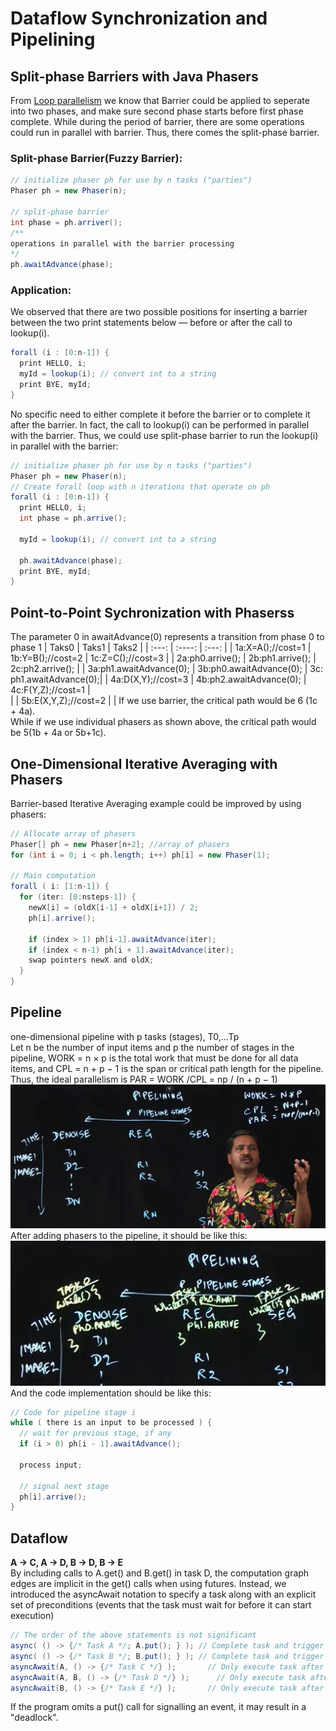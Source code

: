 # Dataflow Synchronization and Pipelining


## Split-phase Barriers with Java Phasers
From [Loop parallelism](./LoopParallelism.md) we know that Barrier could be applied to seperate into two phases, and make sure second phase starts before first phase complete. While during the period of barrier, there are some operations could run in parallel with barrier. Thus, there comes the split-phase barrier.

### Split-phase Barrier(Fuzzy Barrier):  
```java
// initialize phaser ph	for use by n tasks ("parties") 
Phaser ph = new Phaser(n);

// split-phase barrier
int phase = ph.arriver();
/**
operations in parallel with the barrier processing 
*/
ph.awaitAdvance(phase);
```

### Application:
We observed that there are two possible positions for inserting a barrier between the two print statements below — before or after the call to lookup(i).
```java
forall (i : [0:n-1]) { 
  print HELLO, i;
  myId = lookup(i); // convert int to a string 
  print BYE, myId;
}
```
No specific need to either complete it before the barrier or to complete it after the barrier. In fact, the call to lookup(i) can be performed in parallel with the barrier. Thus, we could use split-phase barrier to run the lookup(i) in parallel with the barrier:
```java
// initialize phaser ph	for use by n tasks ("parties") 
Phaser ph = new Phaser(n);
// Create forall loop with n iterations that operate on ph 
forall (i : [0:n-1]) {
  print HELLO, i;
  int phase = ph.arrive();
  
  myId = lookup(i); // convert int to a string

  ph.awaitAdvance(phase);
  print BYE, myId;
}
```


## Point-to-Point Sychronization with Phaserss
The parameter 0 in awaitAdvance(0) represents a transition from phase 0 to phase 1
|    Taks0    |    Taks1    |     Taks2     |
|    :---:    |    :----:   |     :---:      |
| 1a:X=A();//cost=1      | 1b:Y=B();//cost=2       | 1c:Z=C();//cost=3   |
| 2a:ph0.arrive();   | 2b:ph1.arrive();        | 2c:ph2.arrive();      |
|  3a:ph1.awaitAdvance(0);  |   3b:ph0.awaitAdvance(0);  |  3c: ph1.awaitAdvance(0);|
|   4a:D(X,Y);//cost=3   |  4b:ph2.awaitAdvance(0);  |  4c:F(Y,Z);//cost=1   |   
|           |     5b:E(X,Y,Z);//cost=2      |           |
If we use barrier, the critical path would be 6 (1c + 4a).  
While if we use individual phasers as shown above, the critical path would be 5(1b + 4a or 5b+1c).


## One-Dimensional Iterative Averaging with Phasers
Barrier-based Iterative Averaging example could be improved by using phasers:
```java
// Allocate array of phasers
Phaser[] ph = new Phaser[n+2]; //array of phasers
for (int i = 0; i < ph.length; i++) ph[i] = new Phaser(1);

// Main computation 
forall ( i: [1:n-1]) {
  for (iter: [0:nsteps-1]) {
    newX[i] = (oldX[i-1] + oldX[i+1]) / 2;
    ph[i].arrive();
    
    if (index > 1) ph[i-1].awaitAdvance(iter);
    if (index < n-1) ph[i + 1].awaitAdvance(iter); 
    swap pointers newX and oldX;
  }
}
```

## Pipeline
one-dimensional pipeline with p tasks (stages), T0,...Tp  
Let n be the number of input items and p the number of stages in the pipeline, WORK = n × p is the total work that must be done for all data items, and CPL = n + p − 1 is the span or critical path length for the pipeline.  
Thus, the ideal parallelism is PAR = WORK /CPL = np / (n + p − 1)
![image0](../Images/pipeline.jpg)
After adding phasers to the pipeline, it should be like this:
![image1](../Images/pipeline_phaser.jpg)
And the code implementation should be like this:
```java
// Code for pipeline stage i
while ( there is an input to be processed ) {
  // wait for previous stage, if any 
  if (i > 0) ph[i - 1].awaitAdvance(); 
  
  process input;
  
  // signal next stage
  ph[i].arrive();
}
```


## Dataflow
**A → C, A → D, B → D, B → E**  
By including calls to A.get() and B.get() in task D, the computation graph edges are implicit in the get() calls when using futures. Instead, we introduced the asyncAwait notation to specify a task along with an explicit set of preconditions (events that the task must wait for before it can start execution)
```java
// The order of the above statements is not significant
async( () -> {/* Task A */; A.put(); } ); // Complete task and trigger event A
async( () -> {/* Task B */; B.put(); } ); // Complete task and trigger event B
asyncAwait(A, () -> {/* Task C */} );	    // Only execute task after event A is triggered 
asyncAwait(A, B, () -> {/* Task D */} );	  // Only execute task after events A, B are triggered 
asyncAwait(B, () -> {/* Task E */} );	    // Only execute task after event B is triggered
```
If the program omits a put() call for signalling an event, it may result in a "deadlock".